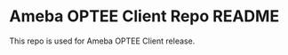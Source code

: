 Ameba OPTEE Client Repo README
==============================

This repo is used for Ameba OPTEE Client release.
